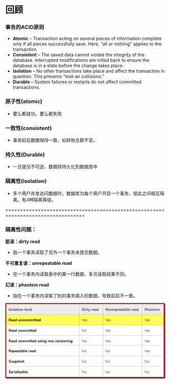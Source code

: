 # 回顾

### 事务的ACID原则

* **Atomic** – Transaction acting on several pieces of information complete only if all pieces successfully save.   Here, “all or nothing” applies to the transaction.
* **Consistent** – The saved data cannot violate the integrity of the database. Interrupted modifications are rolled back to ensure the database is in a state before the change takes place.
* **Isolation** – No other transactions take place and affect the transaction in question.   This prevents “mid-air collisions.”
* **Durable** – System failures or restarts do not affect committed transactions. 

### **原子性\(atomic\)**

* 要么都成功，要么都失败

### 一致性\(consistent\)

* 事务前后数据保持一致，如转账总额不变。

### 持久性\(Durable\)

* 一旦提交不可逆，数据将持久化到数据库中

### 隔离性\(isolation\)

* 多个用户并发访问数据时，数据库为每个用户开启一个事务，彼此之间相互隔离。有4种隔离等级。

=================================================================================

### 隔离性问题：

**脏读：dirty read**

* 指一个事务读取了另外一个事务未提交数据。

**不可重复读：unrepeatable read**

* 在一个事务内读取表中的某一行数据，多次读取结果不同。

**幻读：phantom read**

* 指在一个事务内读取了别的事务插入的数据，导致前后不一致。

![](../../.gitbook/assets/image%20%28134%29.png)

